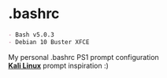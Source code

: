 # .bashrc
```markdown
- Bash v5.0.3
- Debian 10 Buster XFCE
```
My personal .bashrc PS1 prompt configuration <br>
**[Kali Linux](https://pt.wikipedia.org/wiki/Kali_Linux)** prompt inspiration :)
